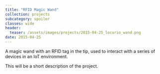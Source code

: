 ```yaml
---
title: "RFID Magic Wand"
collection: projects
subcategory: spoiler
classes: wide
header: 
  teaser: /assets/images/projects/2015-04-25_locurio_wand.png
date: 2015-04-25
---
```


A magic wand with an RFID tag in the tip, used to interact with a series of devices in an IoT environment.



This will be a short description of the project.